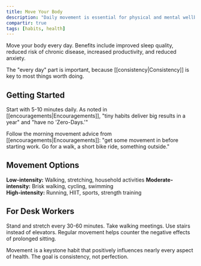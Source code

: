 ```yaml
---
title: Move Your Body
description: "Daily movement is essential for physical and mental wellbeing."
compartir: true
tags: [habits, health]
---
```


Move your body every day. Benefits include improved sleep quality, reduced risk of chronic disease, increased productivity, and reduced anxiety.

The "every day" part is important, because [[consistency|Consistency]] is key to most things worth doing.

## Getting Started

Start with 5-10 minutes daily. As noted in [[encouragements|Encouragements]], "tiny habits deliver big results in a year" and "have no 'Zero-Days.'"

Follow the morning movement advice from [[encouragements|Encouragements]]: "get some movement in before starting work. Go for a walk, a short bike ride, something outside."

## Movement Options

**Low-intensity:** Walking, stretching, household activities
**Moderate-intensity:** Brisk walking, cycling, swimming  
**High-intensity:** Running, HIIT, sports, strength training

## For Desk Workers

Stand and stretch every 30-60 minutes. Take walking meetings. Use stairs instead of elevators. Regular movement helps counter the negative effects of prolonged sitting.

Movement is a keystone habit that positively influences nearly every aspect of health. The goal is consistency, not perfection.
